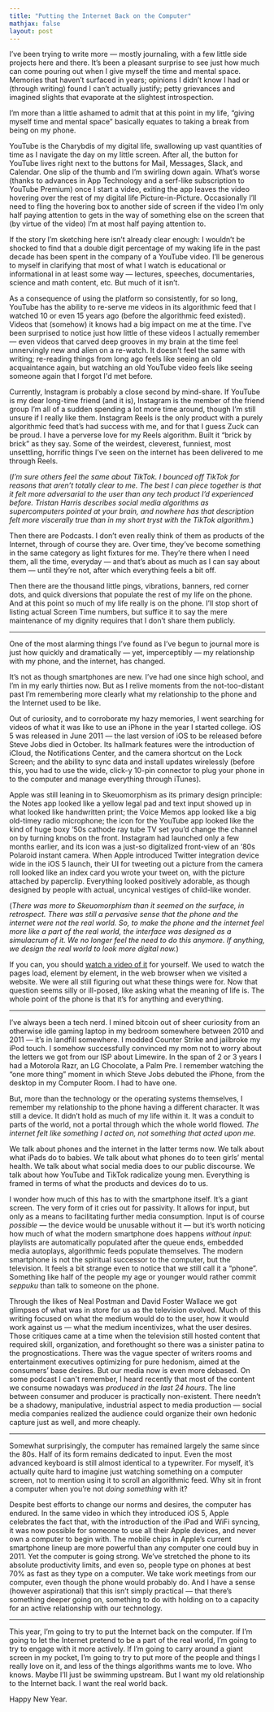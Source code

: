 ```yaml
---
title: "Putting the Internet Back on the Computer"
mathjax: false
layout: post
---
```


I’ve been trying to write more — mostly journaling, with a few little side projects here and there. It’s been a pleasant surprise to see just how much can come pouring out when I give myself the time and mental space. Memories that haven’t surfaced in years; opinions I didn’t know I had or (through writing) found I can’t actually justify; petty grievances and imagined slights that evaporate at the slightest introspection.

I’m more than a little ashamed to admit that at this point in my life, “giving myself time and mental space” basically equates to taking a break from being on my phone. 

<!--more-->

YouTube is the Charybdis of my digital life, swallowing up vast quantities of time as I navigate the day on my little screen. After all, the button for YouTube lives right next to the buttons for Mail, Messages, Slack, and Calendar. One slip of the thumb and I’m swirling down again. What’s worse (thanks to advances in App Technology and a serf-like subscription to YouTube Premium) once I start a video, exiting the app leaves the video hovering over the rest of my digital life Picture-in-Picture. Occasionally I’ll need to fling the hovering box to another side of screen if the video I’m only half paying attention to gets in the way of something else on the screen that (by virtue of the video) I’m at most half paying attention to. 

If the story I’m sketching here isn’t already clear enough: I wouldn’t be shocked to find that a double digit percentage of my waking life in the past decade has been spent in the company of a YouTube video. I’ll be generous to myself in clarifying that most of what I watch is educational or informational in at least some way — lectures, speeches, documentaries, science and math content, etc. But much of it isn’t.

As a consequence of using the platform so consistently, for so long, YouTube has the ability to re-serve me videos in its algorithmic feed that I watched 10 or even 15 years ago (before the algorithmic feed existed). Videos that (somehow) it knows had a big impact on me at the time. I've been surprised to notice just how little of these videos I actually remember — even videos that carved deep grooves in my brain at the time feel unnervingly new and alien on a re-watch. It doesn't feel the same with writing; re-reading things from long ago feels like seeing an old acquaintance again, but watching an old YouTube video feels like seeing someone again that I forgot I'd met before.  

Currently, Instagram is probably a close second by mind-share. If YouTube is my dear long-time friend (and it is), Instagram is the member of the friend group I’m all of a sudden spending a lot more time around, though I’m still unsure if I really like them. Instagram Reels is the only product with a purely algorithmic feed that’s had success with me, and for that I guess Zuck can be proud. I have a perverse love for my Reels algorithm. Built it “brick by brick” as they say. Some of the weirdest, cleverest, funniest, most unsettling, horrific things I’ve seen on the internet has been delivered to me through Reels.

(*I’m sure others feel the same about TikTok. I bounced off TikTok for reasons that aren’t totally clear to me. The best I can piece together is that it felt more adversarial to the user than any tech product I’d experienced before. Tristan Harris describes social media algorithms as supercomputers pointed at your brain, and nowhere has that description felt more viscerally true than in my short tryst with the TikTok algorithm.*)

Then there are Podcasts. I don’t even really think of them as products of the Internet, through of course they are. Over time, they’ve become something in the same category as light fixtures for me. They’re there when I need them, all the time, everyday — and that’s about as much as I can say about them — until they’re not, after which everything feels a bit off.

Then there are the thousand little pings, vibrations, banners, red corner dots, and quick diversions that populate the rest of my life on the phone. And at this point so much of my life really is on the phone. I’ll stop short of listing actual Screen Time numbers, but suffice it to say the mere maintenance of my dignity requires that I don’t share them publicly.

---

One of the most alarming things I’ve found as I’ve begun to journal more is just how quickly and dramatically — yet, imperceptibly — my relationship with my phone, and the internet, has changed.

It’s not as though smartphones are new. I’ve had one since high school, and I’m in my early thirties now. But as I relive moments from the not-too-distant past I’m remembering more clearly what my relationship to the phone and the Internet used to be like.

Out of curiosity, and to corroborate my hazy memories, I went searching for videos of what it was like to use an iPhone in the year I started college. iOS 5 was released in June 2011 — the last version of iOS to be released before Steve Jobs died in October. Its hallmark features were the introduction of iCloud, the Notifications Center, and the camera shortcut on the Lock Screen; and the ability to sync data and install updates wirelessly (before this, you had to use the wide, click-y 10-pin connector to plug your phone in to the computer and manage everything through iTunes).

Apple was still leaning in to Skeuomorphism as its primary design principle: the Notes app looked like a yellow legal pad and text input showed up in what looked like handwritten print; the Voice Memos app looked like a big old-timey radio microphone; the icon for the YouTube app looked like the kind of huge boxy ‘50s cathode ray tube TV set you’d change the channel on by turning knobs on the front. Instagram had launched only a few months earlier, and its icon was a just-so digitalized front-view of an ‘80s Polaroid instant camera. When Apple introduced Twitter integration device wide in the iOS 5 launch, their UI for tweeting out a picture from the camera roll looked like an index card you wrote your tweet on, with the picture attached by paperclip. Everything looked positively adorable, as though designed by people with actual, uncynical vestiges of child-like wonder.

(*There was more to Skeuomorphism than it seemed on the surface, in retrospect. There was still a pervasive sense that the phone and the internet were not the real world. So, to make the phone and the internet feel more like a part of the real world, the interface was designed as a simulacrum of it. We no longer feel the need to do this anymore. If anything, we design the real world to look more digital now.*)

If you can, you should [watch a video of it](https://www.youtube.com/watch?v=vm29pjSqlsQ) for yourself. We used to watch the pages load, element by element, in the web browser when we visited a website. We were all still figuring out what these things were for. Now that question seems silly or ill-posed, like asking what the meaning of life is. The whole point of the phone is that it’s for anything and everything.

---

I’ve always been a tech nerd. I mined bitcoin out of sheer curiosity from an otherwise idle gaming laptop in my bedroom somewhere between 2010 and 2011 — it’s in landfill somewhere. I modded Counter Strike and jailbroke my iPod touch. I somehow successfully convinced my mom not to worry about the letters we got from our ISP about Limewire. In the span of 2 or 3 years I had a Motorola Razr, an LG Chocolate, a Palm Pre. I remember watching the “one more thing” moment in which Steve Jobs debuted the iPhone, from the desktop in my Computer Room. I had to have one.

But, more than the technology or the operating systems themselves, I remember my relationship to the phone having a different character. It was still a device. It didn’t hold as much of my life within it. It was a conduit to parts of the world, not a portal through which the whole world flowed. *The internet felt like something I acted on, not something that acted upon me.*

We talk about phones and the internet in the latter terms now. We talk about what iPads do to babies. We talk about what phones do to teen girls’ mental health. We talk about what social media does to our public discourse. We talk about how YouTube and TikTok radicalize young men. Everything is framed in terms of what the products and devices do to us.

I wonder how much of this has to with the smartphone itself. It’s a giant screen. The very form of it cries out for passivity. It allows for input, but only as a means to facilitating further media consumption. Input is of course *possible* — the device would be unusable without it — but it’s worth noticing how much of what the modern smartphone does happens *without input*: playlists are automatically populated after the queue ends, embedded media autoplays, algorithmic feeds populate themselves. The modern smartphone is not the spiritual successor to the computer, but the television. It feels a bit strange even to notice that we still call it a “phone”. Something like half of the people my age or younger would rather commit *seppuku* than talk to someone on the phone. 

Through the likes of Neal Postman and David Foster Wallace we got glimpses of what was in store for us as the television evolved. Much of this writing focused on what the medium would do to the user, how it would work against us — what the medium incentivizes, what the user desires. Those critiques came at a time when the television still hosted content that required skill, organization, and forethought so there was a sinister patina to the prognostications. There was the vague specter of writers rooms and entertainment executives optimizing for pure hedonism, aimed at the consumers’ base desires. But our media now is even more debased. On some podcast I can't remember, I heard recently that most of the content we consume nowadays was *produced in the last 24 hours*. The line between consumer and producer is practically non-existent. There needn’t be a shadowy, manipulative, industrial aspect to media production — social media companies realized the audience could organize their own hedonic capture just as well, and more cheaply.

---

Somewhat surprisingly, the computer has remained largely the same since the 80s. Half of its form remains dedicated to input. Even the most advanced keyboard is still almost identical to a typewriter. For myself, it’s actually quite hard to imagine just watching something on a computer screen, not to mention using it to scroll an algorithmic feed. Why sit in front a computer when you’re not *doing something* with it?

Despite best efforts to change our norms and desires, the computer has endured. In the same video in which they introduced iOS 5, Apple celebrates the fact that, with the introduction of the iPad and WiFi syncing, it was now possible for someone to use all their Apple devices, and never own a computer to begin with. The mobile chips in Apple’s current smartphone lineup are more powerful than any computer one could buy in 2011. Yet the computer is going strong. We’ve stretched the phone to its absolute productivity limits, and even so, people type on phones at best 70% as fast as they type on a computer. We take work meetings from our computer, even though the phone would probably do. And I have a sense (however aspirational) that this isn’t simply practical — that there’s something deeper going on, something to do with holding on to a capacity for an active relationship with our technology.

---

This year, I’m going to try to put the Internet back on the computer. If I’m going to let the Internet pretend to be a part of the real world, I’m going to try to engage with it more actively. If I’m going to carry around a giant screen in my pocket, I’m going to try to put more of the people and things I really love on it, and less of the things algorithms wants me to love. Who knows. Maybe I’ll just be swimming upstream. But I want my old relationship to the Internet back. I want the real world back. 

Happy New Year.
